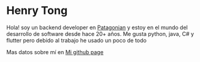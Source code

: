 # Henry Tong
Hola! soy un backend developer en [Patagonian](https://patagonian.com) y estoy en el mundo del desarrollo de software desde hace 20+ años. Me gusta python, java, C# y flutter pero debido al trabajo he usado un poco de todo

Mas datos sobre mí en [Mi github page](https://henrytongv.github.io)


